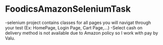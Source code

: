 # FoodicsAmazonSeleniumTask
-selenium project contains classes for all pages you will navigat through your test (Ex: HomePage, Login Page, Cart Page,...)
-Select cash on delivery method is not available due to Amazon policy so I work with pay by Valu.
